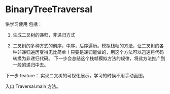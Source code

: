 # BinaryTreeTraversal
供学习使用
包括：
1. 生成二叉树的递归，非递归方式

2. 二叉树的多种方式的前序，中序，后序遍历。模拟栈帧的方法，让二叉树的各种非递归遍历变得无比简单！只要是递归能做的，用这个方法可以迅速将代码转换为非递归代码。
下一步会总结这个栈帧模拟方法的规律，将此方法推广到一般的递归中去。

下一步 feature：
实现二叉树的可视化展示，学习的时候不用手动画图。

入口 Traversal.main 方法。
